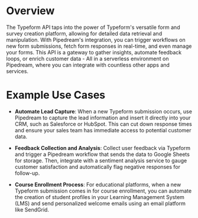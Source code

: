 # Overview

The Typeform API taps into the power of Typeform's versatile form and survey creation platform, allowing for detailed data retrieval and manipulation. With Pipedream's integration, you can trigger workflows on new form submissions, fetch form responses in real-time, and even manage your forms. This API is a gateway to gather insights, automate feedback loops, or enrich customer data - All in a serverless environment on Pipedream, where you can integrate with countless other apps and services.

# Example Use Cases

- **Automate Lead Capture**: When a new Typeform submission occurs, use Pipedream to capture the lead information and insert it directly into your CRM, such as Salesforce or HubSpot. This can cut down response times and ensure your sales team has immediate access to potential customer data.

- **Feedback Collection and Analysis**: Collect user feedback via Typeform and trigger a Pipedream workflow that sends the data to Google Sheets for storage. Then, integrate with a sentiment analysis service to gauge customer satisfaction and automatically flag negative responses for follow-up.

- **Course Enrollment Process**: For educational platforms, when a new Typeform submission comes in for course enrollment, you can automate the creation of student profiles in your Learning Management System (LMS) and send personalized welcome emails using an email platform like SendGrid.
